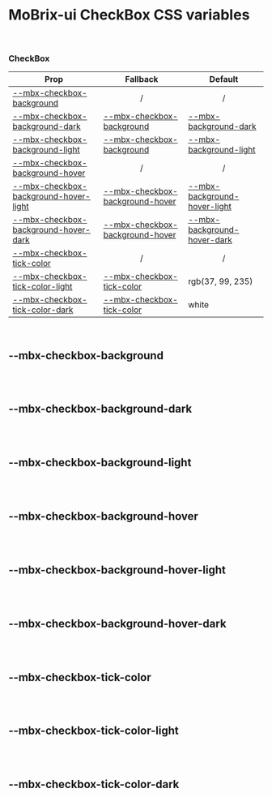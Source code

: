 # MoBrix-ui CheckBox CSS variables

<br>

### CheckBox

| Prop                                                                          | Fallback                                                          | Default                                                                       |
| ----------------------------------------------------------------------------- | ----------------------------------------------------------------- | ----------------------------------------------------------------------------- |
| [--mbx-checkbox-background](#mbx-checkbox-background)                         | <div style="text-align:center;width:100%;">/</div>                | <div style="text-align:center;width:100%;">/</div>                            |
| [--mbx-checkbox-background-dark](#mbx-checkbox-background-dark)               | [--mbx-checkbox-background](#mbx-checkbox-background)             | [--mbx-background-dark](global-css-vars.md#mbx-background-dark)               |
| [--mbx-checkbox-background-light](#mbx-checkbox-background-light)             | [--mbx-checkbox-background](#mbx-checkbox-background)             | [--mbx-background-light](global-css-vars.md#mbx-background-light)             |
| [--mbx-checkbox-background-hover](#mbx-checkbox-background-hover)             | <div style="text-align:center;width:100%;">/</div>                | <div style="text-align:center;width:100%;">/</div>                            |
| [--mbx-checkbox-background-hover-light](#mbx-checkbox-background-hover-light) | [--mbx-checkbox-background-hover](#mbx-checkbox-background-hover) | [--mbx-background-hover-light](global-css-vars.md#mbx-background-hover-light) |
| [--mbx-checkbox-background-hover-dark](#mbx-checkbox-background-hover-dark)   | [--mbx-checkbox-background-hover](#mbx-checkbox-background-hover) | [--mbx-background-hover-dark](global-css-vars.md#mbx-background-hover-dark)   |
| [--mbx-checkbox-tick-color](#mbx-checkbox-tick-color)                         | <div style="text-align:center;width:100%;">/</div>                | <div style="text-align:center;width:100%;">/</div>                            |
| [--mbx-checkbox-tick-color-light](#mbx-checkbox-tick-color-light)             | [--mbx-checkbox-tick-color](#mbx-checkbox-tick-color)             | rgb(37, 99, 235)                                                              |
| [--mbx-checkbox-tick-color-dark](#mbx-checkbox-tick-color-dark)               | [--mbx-checkbox-tick-color](#mbx-checkbox-tick-color)             | white                                                                         |

<br>

## --mbx-checkbox-background

<br>

<br>

## --mbx-checkbox-background-dark

<br>

<br>

## --mbx-checkbox-background-light

<br>

<br>

## --mbx-checkbox-background-hover

<br>

<br>

## --mbx-checkbox-background-hover-light

<br>

<br>

## --mbx-checkbox-background-hover-dark

<br>

<br>

## --mbx-checkbox-tick-color

<br>

<br>

## --mbx-checkbox-tick-color-light

<br>

<br>

## --mbx-checkbox-tick-color-dark

<br>
